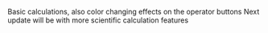 Basic calculations, also color changing effects on the operator buttons
Next update will be with more scientific calculation features 
